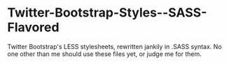 Twitter-Bootstrap-Styles--SASS-Flavored
=======================================

Twitter Bootstrap's LESS stylesheets, rewritten jankily in .SASS syntax. No one other than me should use these files yet, or judge me for them.